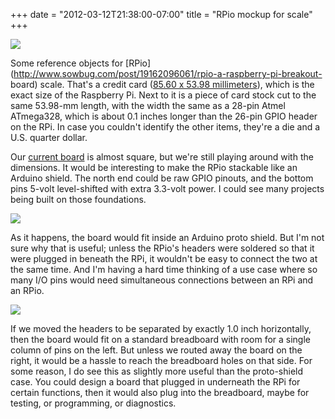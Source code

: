 ﻿+++
date = "2012-03-12T21:38:00-07:00"
title = "RPio mockup for scale"
+++



![](http://67.media.tumblr.com/tumblr_m0t37bWXlV1qjj3vh.jpg)

Some reference objects for
[RPio](http://www.sowbug.com/post/19162096061/rpio-a-raspberry-pi-breakout-
board) scale. That's a credit card ([85.60 x 53.98
millimeters](http://en.wikipedia.org/wiki/ISO/IEC_7810)), which is the exact
size of the Raspberry Pi. Next to it is a piece of card stock cut to the same
53.98-mm length, with the width the same as a 28-pin Atmel ATmega328, which is
about 0.1 inches longer than the 26-pin GPIO header on the RPi. In case you
couldn't identify the other items, they're a die and a U.S. quarter dollar.

Our [current board](https://github.com/sowbug/rpio) is almost square, but
we're still playing around with the dimensions. It would be interesting to
make the RPio stackable like an Arduino shield. The north end could be raw
GPIO pinouts, and the bottom pins 5-volt level-shifted with extra 3.3-volt
power. I could see many projects being built on those foundations.

![](http://66.media.tumblr.com/tumblr_m0t37pje211qjj3vh.jpg)

As it happens, the board would fit inside an Arduino proto shield. But I'm not
sure why that is useful; unless the RPio's headers were soldered so that it
were plugged in beneath the RPi, it wouldn't be easy to connect the two at the
same time. And I'm having a hard time thinking of a use case where so many I/O
pins would need simultaneous connections between an RPi and an RPio.

![](http://67.media.tumblr.com/tumblr_m0t3b5tDAF1qjj3vh.jpg)

If we moved the headers to be separated by exactly 1.0 inch horizontally, then
the board would fit on a standard breadboard with room for a single column of
pins on the left. But unless we routed away the board on the right, it would
be a hassle to reach the breadboard holes on that side. For some reason, I do
see this as slightly more useful than the proto-shield case. You could design
a board that plugged in underneath the RPi for certain functions, then it
would also plug into the breadboard, maybe for testing, or programming, or
diagnostics.

